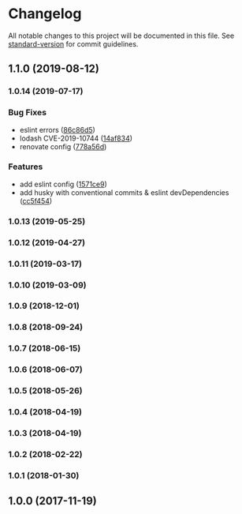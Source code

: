 # Changelog

All notable changes to this project will be documented in this file. See [standard-version](https://github.com/conventional-changelog/standard-version) for commit guidelines.

## 1.1.0 (2019-08-12)

### 1.0.14 (2019-07-17)


### Bug Fixes

* eslint errors ([86c86d5](https://github.com/frbuceta/restify-jwt-community/commit/86c86d5))
* lodash CVE-2019-10744 ([14af834](https://github.com/frbuceta/restify-jwt-community/commit/14af834))
* renovate config ([778a56d](https://github.com/frbuceta/restify-jwt-community/commit/778a56d))


### Features

* add eslint config ([1571ce9](https://github.com/frbuceta/restify-jwt-community/commit/1571ce9))
* add husky with conventional commits & eslint devDependencies ([cc5f454](https://github.com/frbuceta/restify-jwt-community/commit/cc5f454))

### 1.0.13 (2019-05-25)

### 1.0.12 (2019-04-27)

### 1.0.11 (2019-03-17)

### 1.0.10 (2019-03-09)

### 1.0.9 (2018-12-01)

### 1.0.8 (2018-09-24)

### 1.0.7 (2018-06-15)

### 1.0.6 (2018-06-07)

### 1.0.5 (2018-05-26)

### 1.0.4 (2018-04-19)

### 1.0.3 (2018-04-19)

### 1.0.2 (2018-02-22)

### 1.0.1 (2018-01-30)

## 1.0.0 (2017-11-19)
